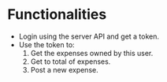 # Functionalities
- Login using the server API and get a token.
- Use the token to:
    1. Get the expenses owned by this user.
    2. Get to total of expenses.
    3. Post a new expense.
